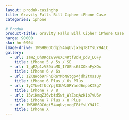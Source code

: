 ```yaml
---
layout: produk-casinghp
title: Gravity Falls Bill Cipher iPhone Case
categories: iphone

# Produk
product-title: Gravity Falls Bill Cipher iPhone Case
harga: 90000
sku: hn-0904
image-drive: 1WSHB6OCdgi54aqUvjxegT8tYsLY941C_
gallery:
  - url: 1aWZ_Dh0KqzV9vuXC4RtfBdH_pd8_LOFy
    title: iPhone 5 / 5s / SE
  - url: 1_qEZp1zVS9iuMD_IYGEhs6tXOknFyXOx
    title: iPhone 6 / 6s
  - url: 1ZKQWob9rFn6ReYMbNGtgp4jdh2tXssUy
    title: iPhone 6 Plus / 6s Plus
  - url: 1yCYbwIfUcYpj83bWzGRYaeJ6npbKISg7
    title: iPhone 7 / 8
  - url: 15viKmqZ36vbtd5wt_WYZsqAzK1b7vU6v
    title: iPhone 7 Plus / 8 Plus
  - url: 1WSHB6OCdgi54aqUvjxegT8tYsLY941C_
    title: iPhone X
---
```

